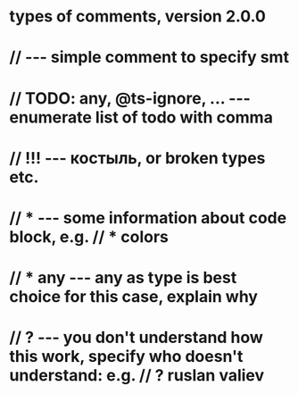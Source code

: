 # types of comments, version 2.0.0

# // --- simple comment to specify smt

# // TODO: any, @ts-ignore, ... --- enumerate list of todo with comma

# // !!! --- костыль, or broken types etc.

# // \* --- some information about code block, e.g. // \* colors

# // \* any --- any as type is best choice for this case, explain why

# // ? --- you don't understand how this work, specify who doesn't understand: e.g. // ? ruslan valiev
